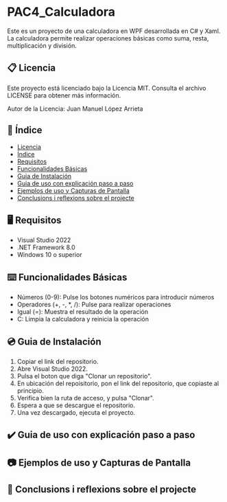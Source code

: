 # PAC4_Calculadora

Este es un proyecto de una calculadora en WPF desarrollada en C# y Xaml. La calculadora permite realizar operaciones básicas como suma, resta, multiplicación y división.

## 📋 Licencia

Este proyecto está licenciado bajo la Licencia MIT. Consulta el archivo LICENSE para obtener más información.

Autor de la Licencia: Juan Manuel López Arrieta

## 📝 Índice

- [Licencia](#-licencia)
- [Índice](#-índice)
- [Requisitos](#️-requisitos)
- [Funcionalidades Básicas](#️-funcionalidades-básicas)
- [Guia de Instalación](#-guia-de-instalación)
- [Guia de uso con explicación paso a paso](-#guia-de-uso-con-explicación-paso-a-paso)
- [Ejemplos de uso y Capturas de Pantalla](-#ejemplos-de-uso-y-capturas-de-pantalla)
- [Conclusions i reflexions sobre el projecte](-#conclusions-i-reflexions-sobre-el-projecte)

## 🖥️ Requisitos

- Visual Studio 2022
- .NET Framework 8.0
- Windows 10 o superior

## ⌨️ Funcionalidades Básicas

- Números (0-9): Pulse los botones numéricos para introducir números
- Operadores (+, -, *, /): Pulse para realizar operaciones
- Igual (=): Muestra el resultado de la operación
- C: Limpia la calculadora y reinicia la operación

## 💿 Guia de Instalación

1. Copiar el link del repositorio.
2. Abre Visual Studio 2022.
3. Pulsa el boton que diga "Clonar un repositorio".
4. En ubicación del repoisitorio, pon el link del repositorio, que copiaste al principio.
5. Verifica bien la ruta de acceso, y pulsa "Clonar".
6. Espera a que se descargue el repositorio.
7. Una vez descargado, ejecuta el proyecto.

## ✔️ Guia de uso con explicación paso a paso

## 📷 Ejemplos de uso y Capturas de Pantalla

## 🤔 Conclusions i reflexions sobre el projecte
